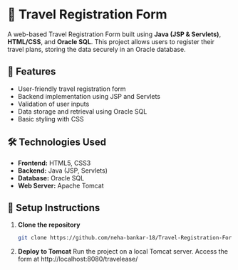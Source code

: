 # 🧳 Travel Registration Form

A web-based Travel Registration Form built using **Java (JSP & Servlets)**, **HTML/CSS**, and **Oracle SQL**. This project allows users to register their travel plans, storing the data securely in an Oracle database.

## 🚀 Features

- User-friendly travel registration form
- Backend implementation using JSP and Servlets
- Validation of user inputs
- Data storage and retrieval using Oracle SQL
- Basic styling with CSS

## 🛠️ Technologies Used

- **Frontend:** HTML5, CSS3
- **Backend:** Java (JSP, Servlets)
- **Database:** Oracle SQL
- **Web Server:** Apache Tomcat

## 🧰 Setup Instructions

1. **Clone the repository**
   ```bash
   git clone https://github.com/neha-bankar-18/Travel-Registration-Form.git
2. **Deploy to Tomcat**
   Run the project on a local Tomcat server.
   Access the form at http://localhost:8080/travelease/
